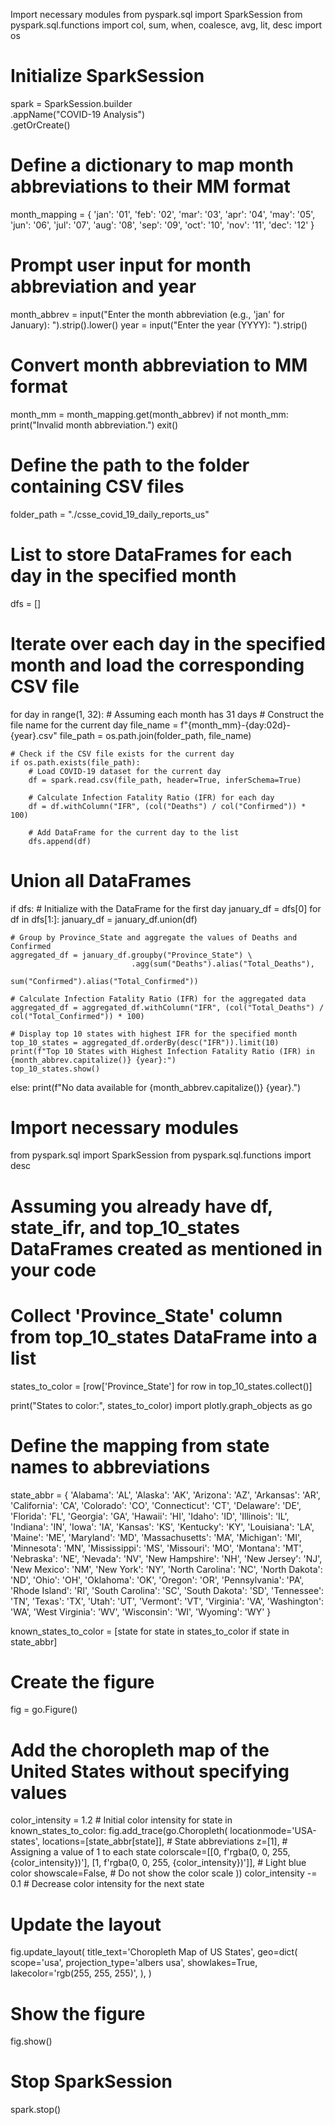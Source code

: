 Import necessary modules
from pyspark.sql import SparkSession
from pyspark.sql.functions import col, sum, when, coalesce, avg, lit, desc
import os

# Initialize SparkSession
spark = SparkSession.builder \
    .appName("COVID-19 Analysis") \
    .getOrCreate()

# Define a dictionary to map month abbreviations to their MM format
month_mapping = {
    'jan': '01', 'feb': '02', 'mar': '03', 'apr': '04',
    'may': '05', 'jun': '06', 'jul': '07', 'aug': '08',
    'sep': '09', 'oct': '10', 'nov': '11', 'dec': '12'
}

# Prompt user input for month abbreviation and year
month_abbrev = input("Enter the month abbreviation (e.g., 'jan' for January): ").strip().lower()
year = input("Enter the year (YYYY): ").strip()

# Convert month abbreviation to MM format
month_mm = month_mapping.get(month_abbrev)
if not month_mm:
    print("Invalid month abbreviation.")
    exit()

# Define the path to the folder containing CSV files
folder_path = "./csse_covid_19_daily_reports_us"

# List to store DataFrames for each day in the specified month
dfs = []

# Iterate over each day in the specified month and load the corresponding CSV file
for day in range(1, 32):  # Assuming each month has 31 days
    # Construct the file name for the current day
    file_name = f"{month_mm}-{day:02d}-{year}.csv"
    file_path = os.path.join(folder_path, file_name)

    # Check if the CSV file exists for the current day
    if os.path.exists(file_path):
        # Load COVID-19 dataset for the current day
        df = spark.read.csv(file_path, header=True, inferSchema=True)

        # Calculate Infection Fatality Ratio (IFR) for each day
        df = df.withColumn("IFR", (col("Deaths") / col("Confirmed")) * 100)

        # Add DataFrame for the current day to the list
        dfs.append(df)

# Union all DataFrames
if dfs:
    # Initialize with the DataFrame for the first day
    january_df = dfs[0]
    for df in dfs[1:]:
        january_df = january_df.union(df)

    # Group by Province_State and aggregate the values of Deaths and Confirmed
    aggregated_df = january_df.groupby("Province_State") \
                               .agg(sum("Deaths").alias("Total_Deaths"), 
                                    sum("Confirmed").alias("Total_Confirmed"))

    # Calculate Infection Fatality Ratio (IFR) for the aggregated data
    aggregated_df = aggregated_df.withColumn("IFR", (col("Total_Deaths") / col("Total_Confirmed")) * 100)

    # Display top 10 states with highest IFR for the specified month
    top_10_states = aggregated_df.orderBy(desc("IFR")).limit(10)
    print(f"Top 10 States with Highest Infection Fatality Ratio (IFR) in {month_abbrev.capitalize()} {year}:")
    top_10_states.show()
else:
    print(f"No data available for {month_abbrev.capitalize()} {year}.")


# Import necessary modules
from pyspark.sql import SparkSession
from pyspark.sql.functions import desc

# Assuming you already have df, state_ifr, and top_10_states DataFrames created as mentioned in your code

# Collect 'Province_State' column from top_10_states DataFrame into a list
states_to_color = [row['Province_State'] for row in top_10_states.collect()]

print("States to color:", states_to_color)
import plotly.graph_objects as go

# Define the mapping from state names to abbreviations
state_abbr = {
    'Alabama': 'AL', 'Alaska': 'AK', 'Arizona': 'AZ', 'Arkansas': 'AR', 'California': 'CA',
    'Colorado': 'CO', 'Connecticut': 'CT', 'Delaware': 'DE', 'Florida': 'FL', 'Georgia': 'GA',
    'Hawaii': 'HI', 'Idaho': 'ID', 'Illinois': 'IL', 'Indiana': 'IN', 'Iowa': 'IA', 'Kansas': 'KS',
    'Kentucky': 'KY', 'Louisiana': 'LA', 'Maine': 'ME', 'Maryland': 'MD', 'Massachusetts': 'MA',
    'Michigan': 'MI', 'Minnesota': 'MN', 'Mississippi': 'MS', 'Missouri': 'MO', 'Montana': 'MT',
    'Nebraska': 'NE', 'Nevada': 'NV', 'New Hampshire': 'NH', 'New Jersey': 'NJ', 'New Mexico': 'NM',
    'New York': 'NY', 'North Carolina': 'NC', 'North Dakota': 'ND', 'Ohio': 'OH', 'Oklahoma': 'OK',
    'Oregon': 'OR', 'Pennsylvania': 'PA', 'Rhode Island': 'RI', 'South Carolina': 'SC',
    'South Dakota': 'SD', 'Tennessee': 'TN', 'Texas': 'TX', 'Utah': 'UT', 'Vermont': 'VT',
    'Virginia': 'VA', 'Washington': 'WA', 'West Virginia': 'WV', 'Wisconsin': 'WI', 'Wyoming': 'WY'
}

known_states_to_color = [state for state in states_to_color if state in state_abbr]

# Create the figure
fig = go.Figure()

# Add the choropleth map of the United States without specifying values
color_intensity = 1.2 # Initial color intensity
for state in known_states_to_color:
    fig.add_trace(go.Choropleth(
        locationmode='USA-states',
        locations=[state_abbr[state]],  # State abbreviations
        z=[1],  # Assigning a value of 1 to each state
        colorscale=[[0, f'rgba(0, 0, 255, {color_intensity})'], [1, f'rgba(0, 0, 255, {color_intensity})']],  # Light blue color
        showscale=False,  # Do not show the color scale
    ))
    color_intensity -= 0.1  # Decrease color intensity for the next state

# Update the layout
fig.update_layout(
    title_text='Choropleth Map of US States',
    geo=dict(
        scope='usa',
        projection_type='albers usa',
        showlakes=True,
        lakecolor='rgb(255, 255, 255)',
    ),
)

# Show the figure
fig.show()

# Stop SparkSession
spark.stop()


